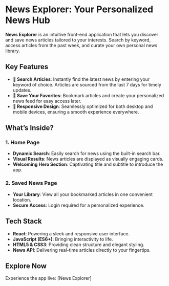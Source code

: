 # News Explorer: Your Personalized News Hub

**News Explorer** is an intuitive front-end application that lets you discover and save news articles tailored to your interests. Search by keyword, access articles from the past week, and curate your own personal news library.

## Key Features

- **📰 Search Articles**: Instantly find the latest news by entering your keyword of choice. Articles are sourced from the last 7 days for timely updates.
- **📌 Save Your Favorites**: Bookmark articles and create your personalized news feed for easy access later.
- **📱 Responsive Design**: Seamlessly optimized for both desktop and mobile devices, ensuring a smooth experience everywhere.

## What’s Inside?

### 1. **Home Page**  
   - **Dynamic Search**: Easily search for news using the built-in search bar.  
   - **Visual Results**: News articles are displayed as visually engaging cards.  
   - **Welcoming Hero Section**: Captivating title and subtitle to introduce the app.  

### 2. **Saved News Page**  
   - **Your Library**: View all your bookmarked articles in one convenient location.  
   - **Secure Access**: Login required for a personalized experience.  

## Tech Stack

- **React**: Powering a sleek and responsive user interface.  
- **JavaScript (ES6+)**: Bringing interactivity to life.  
- **HTML5 & CSS3**: Providing clean structure and elegant styling.  
- **News API**: Delivering real-time articles directly to your fingertips.  

## Explore Now  
Experience the app live: [News Explorer]